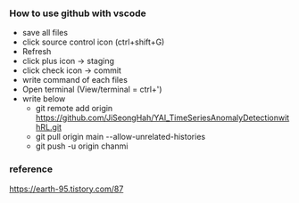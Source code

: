 ### How to use github with vscode
* save all files
* click source control icon (ctrl+shift+G)
* Refresh
* click plus icon -> staging
* click check icon -> commit
* write command of each files
* Open terminal (View/terminal = ctrl+')
* write below
    * git remote add origin https://github.com/JiSeongHah/YAI_TimeSeriesAnomalyDetectionwithRL.git
    * git pull origin main --allow-unrelated-histories
    * git push -u origin chanmi

### reference
https://earth-95.tistory.com/87